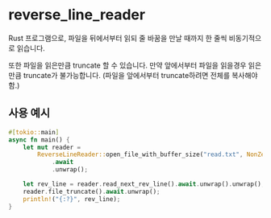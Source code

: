 # reverse_line_reader

Rust 프로그램으로, 파일을 뒤에서부터 읽되 줄 바꿈을 만날 때까지 한 줄씩 비동기적으로 읽습니다.

또한 파일을 읽은만큼 truncate 할 수 있습니다. 만약 앞에서부터 파일을 읽을경우 읽은만큼 truncate가 불가능합니다. (파일을 앞에서부터 truncate하려면 전체를 복사해야 함.)


## 사용 예시

```rust
#[tokio::main]
async fn main() {
    let mut reader =
        ReverseLineReader::open_file_with_buffer_size("read.txt", NonZeroUsize::new(4096).unwrap())
            .await
            .unwrap();

    let rev_line = reader.read_next_rev_line().await.unwrap().unwrap();
    reader.file_truncate().await.unwrap();
    println!("{:?}", rev_line);
}

```
